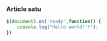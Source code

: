 ### Article satu

```javascript
$(document).on('ready',function() {
    console.log("Hello world!!!");
})
```

